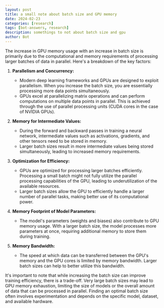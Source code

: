 ```yaml
---
layout: post
title: a small note about batch size and GPU memory 
date: 2024-02-23
categories: [research]
tags: [bot-answers, research]
description: somethings to not about batch size and gpu
author: Bot 
---
```


The increase in GPU memory usage with an increase in batch size is primarily due to the computational and memory requirements of processing larger batches of data in parallel. Here's a breakdown of the key factors:

1. **Parallelism and Concurrency:**
   - Modern deep learning frameworks and GPUs are designed to exploit parallelism. When you increase the batch size, you are essentially processing more data points simultaneously.
   - GPUs excel at parallelizing matrix operations and can perform computations on multiple data points in parallel. This is achieved through the use of parallel processing units (CUDA cores in the case of NVIDIA GPUs).

2. **Memory for Intermediate Values:**
   - During the forward and backward passes in training a neural network, intermediate values such as activations, gradients, and other tensors need to be stored in memory.
   - Larger batch sizes result in more intermediate values being stored simultaneously, leading to increased memory requirements.

3. **Optimization for Efficiency:**
   - GPUs are optimized for processing larger batches efficiently. Processing a small batch might not fully utilize the parallel processing capabilities of the GPU, leading to underutilization of the available resources.
   - Larger batch sizes allow the GPU to efficiently handle a larger number of parallel tasks, making better use of its computational power.

4. **Memory Footprint of Model Parameters:**
   - The model's parameters (weights and biases) also contribute to GPU memory usage. With a larger batch size, the model processes more parameters at once, requiring additional memory to store them during training.

5. **Memory Bandwidth:**
   - The speed at which data can be transferred between the GPU's memory and the GPU cores is limited by memory bandwidth. Larger batch sizes can help to better utilize this bandwidth.

It's important to note that while increasing the batch size can improve training efficiency, there is a trade-off. Very large batch sizes may lead to GPU memory exhaustion, limiting the size of models or the overall amount of data that can be processed in parallel. Finding an optimal batch size often involves experimentation and depends on the specific model, dataset, and available hardware.
